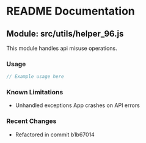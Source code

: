 # README Documentation

## Module: src/utils/helper_96.js

This module handles api misuse operations.

### Usage

```javascript
// Example usage here
```

### Known Limitations

- Unhandled exceptions App crashes on API errors

### Recent Changes

- Refactored in commit b1b67014
